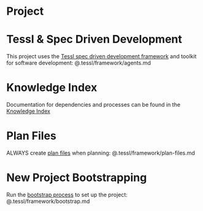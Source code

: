 # Project

# Tessl & Spec Driven Development <!-- tessl-managed -->

This project uses the [Tessl spec driven development framework](.tessl/framework/agents.md) and toolkit for software development: @.tessl/framework/agents.md

# Knowledge Index <!-- tessl-managed -->

Documentation for dependencies and processes can be found in the [Knowledge Index](./KNOWLEDGE.md)

# Plan Files <!-- tessl-managed -->

ALWAYS create [plan files](.tessl/framework/plan-files.md) when planning: @.tessl/framework/plan-files.md

# New Project Bootstrapping <!-- tessl-managed -->

Run the [bootstrap process](.tessl/framework/bootstrap.md) to set up the project: @.tessl/framework/bootstrap.md
